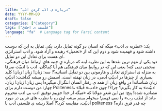 ```yaml
---
title: "درباره یِ ادَب کردنِ ادَب"
date: YYYY-MM-DD
draft: false
categories: ["Category"]
tags: ["قلسفه ی اخلاق"]
language: "fa"  # Language tag for Farsi content
---
```


 
 یک: «نظریه ی ادَب» میگه که انسان دو گونه تمایل دارد، یکی تمایل به این که دوست داشته شود و فهمیده شود و دوم این که از «تحمیل» رهیده و آزاد شود. و ادب استراتژی ای هست برای تعادل این دو تمایل.  
دو: یکی از مهم ترین نقدها به این نظریه اینه که درباره یِ جنبه هایِ ارتباط میان فرهنگی، صحبتی نمی کنه! یعنی این که در روابطِ میان فرهنگی هم آیا کماکان، ادب یا ادبیّت صرفا به منزله ی استراژی تعادل و هارمونی بین دو تمایل انسانیه؟!
سه: زبان! زبان! زبان! کلید بسیاری از چیزها در ادبیّتِ آدمی، در زبان نهفته است. اسمش رو میشه گذاشت: ادبیّتِ زبان شناسانه! در واقع زبان از همه ی رفتارِ انسان انتگرال میگیره! پس زبان! زبان! زبان.
چهار: من دوست دارم برای Politeness، «ادبیّت» به کار بگیرم؟ چرا؟! چون «ادب» قبلا مصادره شده!
پنج: من این شعرِ مولانا که «میگه از خدا جوییم توفیق ادب
بی ادب محروم ماند از لطف رب» را  نمی فهمم! میخوام ببینم میشه اون رو با نظریه های غربی در مورد ادبیّت، مقایسه کرد؟! اصلا ریشه یِ فلسفیِ ادب با politeness چه قدر فرق داره؟